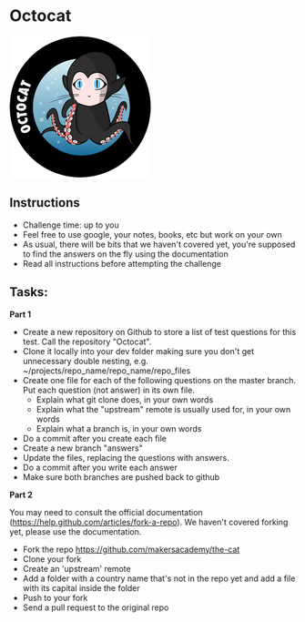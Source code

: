 Octocat
========

![octocat badge](Octocat.png)

Instructions
--------

* Challenge time: up to you
* Feel free to use google, your notes, books, etc but work on your own
* As usual, there will be bits that we haven't covered yet, you're supposed to find the answers on the fly using the documentation
* Read all instructions before attempting the challenge

Tasks:
--------

**Part 1**

* Create a new repository on Github to store a list of test questions for this test. Call the repository "Octocat".
* Clone it locally into your dev folder making sure you don't get unnecessary double nesting, e.g. ~/projects/repo_name/repo_name/repo_files
* Create one file for each of the following questions on the master branch. Put each question (not answer) in its own file.
  * Explain what git clone does, in your own words
  * Explain what the "upstream" remote is usually used for, in your own words
  * Explain what a branch is, in your own words
* Do a commit after you create each file
* Create a new branch "answers"
* Update the files, replacing the questions with answers.
* Do a commit after you write each answer
* Make sure both branches are pushed back to github

**Part 2** 


You may need to consult the official documentation (https://help.github.com/articles/fork-a-repo). We haven't covered forking yet, please use the documentation.

* Fork the repo https://github.com/makersacademy/the-cat
* Clone your fork 
* Create an 'upstream' remote
* Add a folder with a country name that's not in the repo yet and add a file with its capital inside the folder
* Push to your fork
* Send a pull request to the original repo
